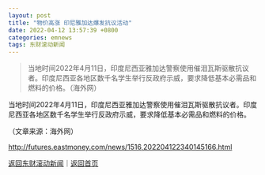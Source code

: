 ```yaml
---
layout: post
title: "物价高涨 印尼雅加达爆发抗议活动"
date: 2022-04-12 13:57:39 +0800
categories: emnews
tags: 东财滚动新闻
---
```

> 当地时间2022年4月11日，印度尼西亚雅加达警察使用催泪瓦斯驱散抗议者。印度尼西亚各地区数千名学生举行反政府示威，要求降低基本必需品和燃料的价格。（海外网）

<p>当地时间2022年4月11日，印度尼西亚雅加达警察使用催泪瓦斯驱散抗议者。印度尼西亚各地区数千名学生举行反政府示威，要求降低基本必需品和燃料的价格。</p><p class="em_media">（文章来源：海外网）</p>

<http://futures.eastmoney.com/news/1516,202204122340145166.html>

[返回东财滚动新闻](//finews.withounder.com/emnews/)｜[返回首页](//finews.withounder.com/)